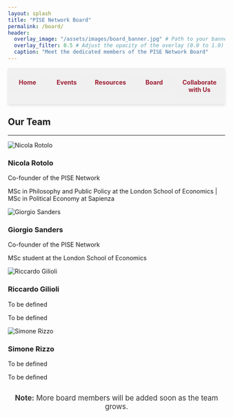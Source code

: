 ```yaml
---
layout: splash
title: "PISE Network Board"
permalink: /board/
header:
  overlay_image: "/assets/images/board_banner.jpg" # Path to your banner image
  overlay_filter: 0.5 # Adjust the opacity of the overlay (0.0 to 1.0)
  caption: "Meet the dedicated members of the PISE Network Board"
---
```


<nav class="custom-nav">
  <ul>
    <li><a href="{{ site.baseurl }}/">Home</a></li>
    <li><a href="{{ site.baseurl }}/events/">Events</a></li>
    <li><a href="{{ site.baseurl }}/resources/">Resources</a></li>
    <li><a href="{{ site.baseurl }}/board/">Board</a></li>
    <li><a href="{{ site.baseurl }}/collaborate/">Collaborate with Us</a></li>
  </ul>
</nav>

<!-- Add the section title and divider -->
<div class="team-section">
  <h2>Our Team</h2>
  <hr>
</div>

<div class="board-member-container">
  <div class="board-member">
    <div class="board-card">
      <div class="board-card-front">
        <img src="{{ site.baseurl }}/assets/images/nicola_rotolo.jpg" alt="Nicola Rotolo">
        <h3>Nicola Rotolo</h3>
        <p class="board-position">Co-founder of the PISE Network</p>
      </div>
      <div class="board-card-back">
        <p>MSc in Philosophy and Public Policy at the London School of Economics | MSc in Political Economy at Sapienza</p>
        <div class="social-links">
          <a href="https://www.linkedin.com/in/nicolarotolo/" target="_blank"><i class="fab fa-linkedin"></i></a>
          <a href="https://www.instagram.com/nicola.rotolo/profilecard/?igsh=MTJ2MDhjZXhmOTBu" target="_blank"><i class="fab fa-instagram"></i></a>
        </div>
      </div>
    </div>
  </div>

  <div class="board-member">
    <div class="board-card">
      <div class="board-card-front">
        <img src="{{ site.baseurl }}/assets/images/giorgio_sanders.jpg" alt="Giorgio Sanders">
        <h3>Giorgio Sanders</h3>
        <p class="board-position">Co-founder of the PISE Network</p>
      </div>
      <div class="board-card-back">
        <p>MSc student at the London School of Economics</p>
        <div class="social-links">
          <a href="https://www.linkedin.com/in/giorgio-sanders-/" target="_blank"><i class="fab fa-linkedin"></i></a>
          <a href="https://www.instagram.com/giorgio_sanders?utm_source=ig_web_button_share_sheet&igsh=ZDNlZDc0MzIxNw==" target="_blank"><i class="fab fa-instagram"></i></a>
        </div>
      </div>
    </div>
  </div>

  <div class="board-member">
    <div class="board-card">
      <div class="board-card-front">
        <img src="{{ site.baseurl }}/assets/images/riccardo_gilioli.jpg" alt="Riccardo Gilioli">
        <h3>Riccardo Gilioli</h3>
        <p class="board-position">To be defined</p>
      </div>
      <div class="board-card-back">
        <p>To be defined</p>
        <div class="social-links">
          <!-- Social links can be added here -->
        </div>
      </div>
    </div>
  </div>

  <div class="board-member">
    <div class="board-card">
      <div class="board-card-front">
        <img src="{{ site.baseurl }}/assets/images/simone_rizzo.jpg" alt="Simone Rizzo">
        <h3>Simone Rizzo</h3>
        <p class="board-position">To be defined</p>
      </div>
      <div class="board-card-back">
        <p>To be defined</p>
        <div class="social-links">
          <!-- Social links can be added here -->
        </div>
      </div>
    </div>
  </div>
</div>

<div class="note" style="text-align: center; font-size: 1.2em; color: #333; margin-top: 30px;">
  <strong>Note:</strong> More board members will be added soon as the team grows.
</div>

<style>
.custom-nav {
  display: flex;
  justify-content: space-evenly;
  align-items: center;
  width: 100%;
  position: sticky;
  top: 0;
  background-color: rgba(240, 240, 240, 0.9);
  padding: 15px 0;
  box-shadow: 0px 4px 6px rgba(0, 0, 0, 0.1);
  z-index: 10;
}
.custom-nav ul {
  display: flex;
  width: 100%;
  list-style: none;
  margin: 0;
  padding: 0;
}
.custom-nav li {
  flex: 1;
  text-align: center;
}
.custom-nav a {
  display: block;
  color: #9b1c31; 
  font-size: 1em; /* Adjusted to match the other pages */
  background-color: rgba(240, 240, 240, 0.9);
  text-decoration: none;
  padding: 10px 20px;
  margin: 0;
  border-radius: 5px;
  font-weight: bold;
  transition: background-color 0.3s, transform 0.2s;
}
.custom-nav a:hover {
  background-color: #e3c8c1;
  transform: scale(1.05);
}

.content-container {
  padding: 20px;
  line-height: 1.6;
  font-size: 1.1em;
}

.involvement-option {
  margin-bottom: 15px;
  padding: 10px;
  background-color: #f9f9f9;
  border-left: 4px solid #9b1c31;
  box-shadow: 0 4px 8px rgba(0, 0, 0, 0.1);
}
</style>

